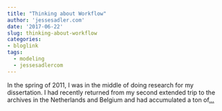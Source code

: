 ```yaml
---
title: "Thinking about Workflow"
author: 'jessesadler.com'
date: '2017-06-22'
slug: thinking-about-workflow
categories:
- bloglink
tags:
  - modeling
  - jessesadlercom
---
```


In the spring of 2011, I was in the middle of doing research for my dissertation. I had recently returned from my second extended trip to the archives in the Netherlands and Belgium and had accumulated a ton of[... <i class="fas fa-external-link-alt"></i>](https://jessesadler.com/post/thinking-about-workflow/)


